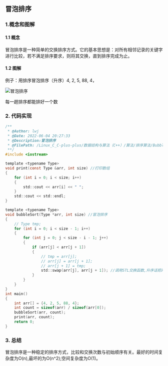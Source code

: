 ## 冒泡排序

### 1.概念和图解

#### 1.1 概念

冒泡排序是一种简单的交换排序方式。它的基本思想是：对所有相邻记录的关键字进行比较，若不满足排序要求，则将其交换，直到排序完成为止。

#### 1.2 图解

例子：用排序冒泡排序（升序）4, 2, 5, 88, 4，

![冒泡排序](https://tva1.sinaimg.cn/large/00876kG8gy1h2xpamklw4j30uh08tgpt.jpg)

每一趟排序都能排好一个数

### 2. 代码实现

``` c ++
/**
 * @Author: lwj
 * @Date: 2022-06-04 20:27:33
 * @Description:冒泡排序
 * @FilePath: /Linux_C_C-plus-plus/数据结构与算法（C++）/算法/排序算法/Bubble_sort.cpp
 **/
#include <iostream>

template <typename Type>
void print(const Type &arr, int size) //打印数组
{
    for (int i = 0; i < size; i++)
    {
        std::cout << arr[i] << " ";
    }
    std::cout << std::endl;
}

template <typename Type>
void bubbleSort(Type *arr, int size) //冒泡排序
{
    // Type tmp;
    for (int i = 0; i < size - 1; i++)
    {
        for (int j = 0; j < size - i - 1; j++)
        {
            if (arr[j] < arr[j + 1])
            {
                // tmp = arr[j];
                // arr[j] = arr[j + 1];
                // arr[j + 1] = tmp;
                std::swap(arr[j], arr[j + 1]); //调用STL交换函数,升序话把两个数交换
            }
        }
    }
}
int main()
{
    int arr[] = {4, 2, 5, 88, 4};
    int count = sizeof(arr) / sizeof(arr[0]);
    bubbleSort(arr, count);
    print(arr, count);
    return 0;
}
```

### 3. 总结

冒泡排序是一种稳定的排序方式，比较和交换次数与初始顺序有关。最好的时间复杂度为O(n),最坏的为O(n^2);空间复杂度为O(1)。

